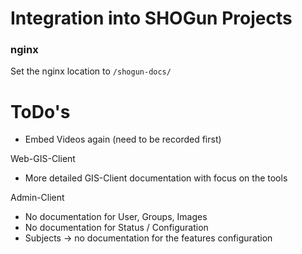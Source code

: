 # Integration into SHOGun Projects

### nginx
Set the nginx location to `/shogun-docs/`

# ToDo's
- Embed Videos again (need to be recorded first)

Web-GIS-Client
- More detailed GIS-Client documentation with focus on the tools

Admin-Client
- No documentation for User, Groups, Images
- No documentation for Status / Configuration
- Subjects -> no documentation for the features configuration
